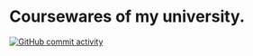 # Coursewares of my university.
[![GitHub commit activity](https://img.shields.io/github/commit-activity/y/ZCyueternal/UJN_ISE_Lib)](https://github.com/ZCyueternal/UJN_ISE_Lib)
